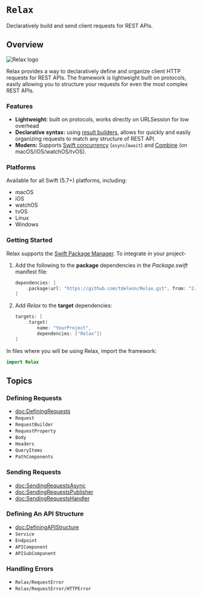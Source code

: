 # ``Relax``

Declaratively build and send client requests for REST APIs.

## Overview

![Relax logo](RelaxLogo.png)

Relax provides a way to declaratively define and organize client HTTP requests for REST APIs. The framework is
lightweight built on protocols, easily allowing you to structure your requests for even the most complex REST APIs.

### Features

- **Lightweight:** built on protocols, works directly on URLSession for low overhead
- **Declarative syntax:** using [result builders](https://docs.swift.org/swift-book/LanguageGuide/AdvancedOperators.html#ID630),
allows for quickly and easily organizing requests to match any structure of REST API.
- **Modern:** Supports [Swift concurrency](https://docs.swift.org/swift-book/LanguageGuide/Concurrency.html)
(`async`/`await`) and [Combine](https://developer.apple.com/documentation/combine) (on macOS/iOS/watchOS/tvOS).

### Platforms

Available for all Swift (5.7+) platforms, including:

- macOS
- iOS
- watchOS
- tvOS
- Linux
- Windows

### Getting Started

Relax supports the [Swift Package Manager](https://www.swift.org/package-manager/). To integrate in your project-

1. Add the following to the **package** dependencies in the *Package.swift* manifest file:

    ```swift
    dependencies: [
        .package(url: "https://github.com/tdeleon/Relax.git", from: "2.0.0")
    ]
    ```

2. Add *Relax* to the **target** dependencies:

    ```swift
    targets: [
        .target(
            name: "YourProject",
            dependencies: ["Relax"])
    ]
    ```

In files where you will be using Relax, import the framework:

```swift
import Relax
```

## Topics

### Defining Requests

- <doc:DefiningRequests>
- ``Request``
- ``RequestBuilder``
- ``RequestProperty``
- ``Body``
- ``Headers``
- ``QueryItems``
- ``PathComponents``

### Sending Requests

- <doc:SendingRequestsAsync>
- <doc:SendingRequestsPublisher>
- <doc:SendingRequestsHandler>

### Defining An API Structure

- <doc:DefiningAPIStructure>
- ``Service``
- ``Endpoint``
- ``APIComponent``
- ``APISubComponent``

### Handling Errors

- ``Relax/RequestError``
- ``Relax/RequestError/HTTPError``
